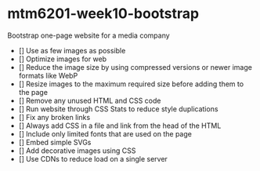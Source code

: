 # mtm6201-week10-bootstrap
Bootstrap one-page website for a media company

 - [] Use as few images as possible
 - [] Optimize images for web
 - [] Reduce the image size by using compressed versions or newer image formats like WebP
 - [] Resize images to the maximum required size before adding them to the page
 - [] Remove any unused HTML and CSS code
 - [] Run website through CSS Stats to reduce style duplications
 - [] Fix any broken links
 - [] Always add CSS in a file and link from the head of the HTML
 - [] Include only limited fonts that are used on the page
 - [] Embed simple SVGs
 - [] Add decorative images using CSS
 - [] Use CDNs to reduce load on a single server